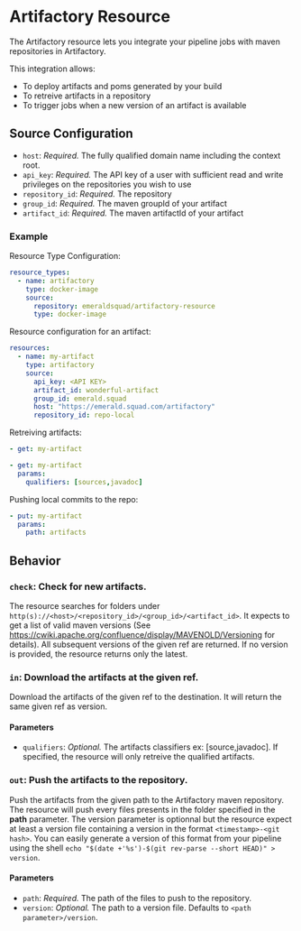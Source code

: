 # Artifactory Resource
The Artifactory resource lets you integrate your pipeline jobs with maven repositories in Artifactory.

This integration allows:

- To deploy artifacts and poms generated by your build
- To retreive artifacts in a repository
- To trigger jobs when a new version of an artifact is available
## Source Configuration
* `host`: *Required.* The fully qualified domain name including the context root.
* `api_key`: *Required.* The API key of a user with sufficient read and write privileges on the repositories you wish to use
* `repository_id`: *Required.* The repository 
* `group_id`: *Required.* The maven groupId of your artifact
* `artifact_id`: *Required.* The maven artifactId of your artifact
### Example
Resource Type Configuration:
``` yaml
resource_types: 
  - name: artifactory
    type: docker-image
    source: 
      repository: emeraldsquad/artifactory-resource
      type: docker-image
```
Resource configuration for an artifact:
``` yaml
resources: 
  - name: my-artifact
    type: artifactory
    source: 
      api_key: <API KEY>
      artifact_id: wonderful-artifact
      group_id: emerald.squad
      host: "https://emerald.squad.com/artifactory"
      repository_id: repo-local
```
Retreiving artifacts:

``` yaml
- get: my-artifact
```

``` yaml
- get: my-artifact
  params: 
    qualifiers: [sources,javadoc]
```
Pushing local commits to the repo:
``` yaml
- put: my-artifact
  params:
    path: artifacts
```
## Behavior
### `check`: Check for new artifacts.
The resource searches for folders under `http(s)://<host>/<repository_id>/<group_id>/<artifact_id>`. It expects to get a list of valid maven versions (See https://cwiki.apache.org/confluence/display/MAVENOLD/Versioning for details). All subsequent versions of the given ref are returned. If no version is provided, the resource returns only the latest.
### `in`: Download the artifacts at the given ref.
Download the artifacts of the given ref to the destination. It will return the same given ref as version.
#### Parameters
* `qualifiers`: *Optional.* The artifacts classifiers ex: [source,javadoc]. If specified, the resource will only retreive the qualified artifacts.
### `out`: Push the artifacts to the repository.
Push the artifacts from the given path to the Artifactory maven repository. The resource will push every files presents in the folder specified in the **path** parameter. The version parameter is optionnal but the resource expect at least a version file containing a version in the format `<timestamp>-<git hash>`. You can easily generate a version of this format from your pipeline using the shell `echo "$(date +'%s')-$(git rev-parse --short HEAD)" > version`.
#### Parameters
* `path`: *Required.* The path of the files to push to the repository.
* `version`: *Optional.* The path to a version file. Defaults to `<path parameter>/version`.

